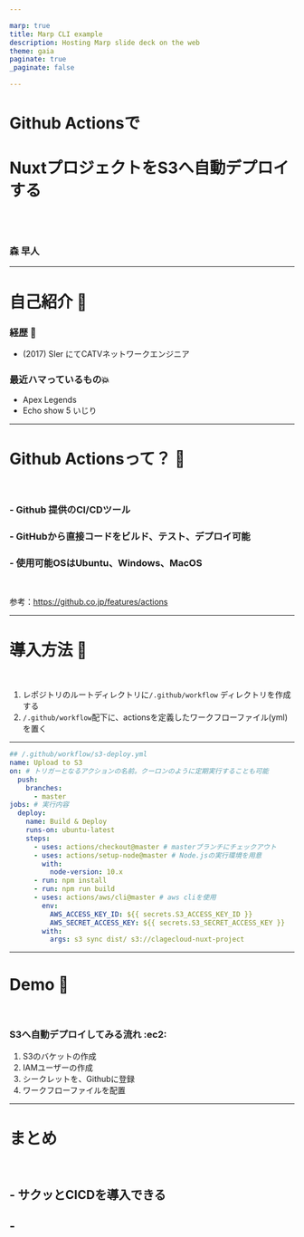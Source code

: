 ```yaml
---

marp: true
title: Marp CLI example
description: Hosting Marp slide deck on the web
theme: gaia
paginate: true
_paginate: false

---
```



# <!--fit--> Github Actionsで
# <!--fit--> NuxtプロジェクトをS3へ自動デプロイする
<br>
<br>

### 森 早人


---

# 自己紹介 :tada:


### 経歴  :book:
- (2017) SIer にてCATVネットワークエンジニア

### 最近ハマっているもの:boom:
- Apex Legends
- Echo show 5 いじり

---

#  Github Actionsって？ :eyes:
<br>

### -  Github 提供のCI/CDツール
### -  GitHubから直接コードをビルド、テスト、デプロイ可能
### -  使用可能OSはUbuntu、Windows、MacOS 

<br>

参考：https://github.co.jp/features/actions


---

# 導入方法 :tada:

<br>

1. レポジトリのルートディレクトリに`/.github/workflow` ディレクトリを作成する
2. `/.github/workflow`配下に、actionsを定義したワークフローファイル(yml)を置く

---
```yml
## /.github/workflow/s3-deploy.yml
name: Upload to S3
on: # トリガーとなるアクションの名前。クーロンのように定期実行することも可能
  push:
    branches:
      - master
jobs: # 実行内容
  deploy:
    name: Build & Deploy
    runs-on: ubuntu-latest
    steps:
      - uses: actions/checkout@master # masterブランチにチェックアウト
      - uses: actions/setup-node@master # Node.jsの実行環境を用意
        with:
          node-version: 10.x
      - run: npm install
      - run: npm run build
      - uses: actions/aws/cli@master # aws cliを使用
        env:
          AWS_ACCESS_KEY_ID: ${{ secrets.S3_ACCESS_KEY_ID }}
          AWS_SECRET_ACCESS_KEY: ${{ secrets.S3_SECRET_ACCESS_KEY }}
        with:
          args: s3 sync dist/ s3://clagecloud-nuxt-project
```

---

# Demo :corn:

<br>

### S3へ自動デプロイしてみる流れ :ec2:

1. S3のバケットの作成
2. IAMユーザーの作成
3. シークレットを、Githubに登録
4. ワークフローファイルを配置

---

# まとめ
<br>

## - サクッとCICDを導入できる
## - 
